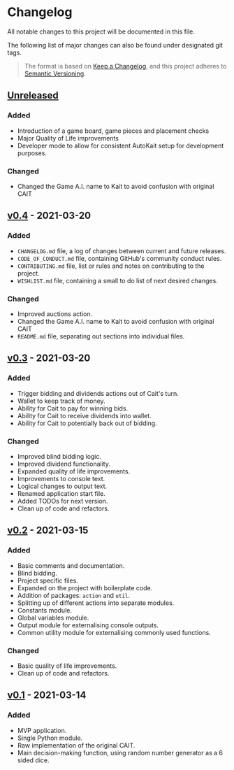 # Changelog

All notable changes to this project will be documented in this file.

The following list of major changes can also be found under designated git tags.

>The format is based on [Keep a Changelog](https://keepachangelog.com/en/1.0.0/),
and this project adheres to [Semantic Versioning](https://semver.org/spec/v2.0.0.html).
<!--
## [version number] - YEAR-MONTH-DAY

### Sections
'Added' for new features.
'Changed' for changes in existing functionality.
'Deprecated' for soon-to-be removed features.
'Removed' for now removed features.
'Fixed' for any bug fixes.
'Security in case of vulnerabilities.

[version number]: Link
-->

## [Unreleased]

### Added

- Introduction of a game board, game pieces and placement checks
- Major Quality of Life improvements
- Developer mode to allow for consistent AutoKait setup for development purposes.

### Changed

- Changed the Game A.I. name to Kait to avoid confusion with original CAIT

## [v0.4] - 2021-03-20

### Added

- `CHANGELOG.md` file, a log of changes between current and future releases.
- `CODE_OF_CONDUCT.md` file, containing GitHub's community conduct rules. 
- `CONTRIBUTING.md` file, list or rules and notes on contributing to the project.
- `WISHLIST.md` file, containing a small to do list of next desired changes. 

### Changed

- Improved auctions action.
- Changed the Game A.I. name to Kait to avoid confusion with original CAIT
- `README.md` file, separating out sections into individual files.

## [v0.3] - 2021-03-20

### Added

- Trigger bidding and dividends actions out of Cait's turn.
- Wallet to keep track of money.
- Ability for Cait to pay for winning bids.
- Ability for Cait to receive dividends into wallet.
- Ability for Cait to potentially back out of bidding.
  
### Changed

- Improved blind bidding logic.
- Improved dividend functionality.
- Expanded quality of life improvements.
- Improvements to console text.
- Logical changes to output text.
- Renamed application start file.
- Added TODOs for next version.
- Clean up of code and refactors.

## [v0.2] - 2021-03-15

### Added

- Basic comments and documentation.
- Blind bidding.
- Project specific files.
- Expanded on the project with boilerplate code.
- Addition of packages: `action` and `util`.
- Splitting up of different actions into separate modules.
- Constants module.
- Global variables module.
- Output module for externalising console outputs.
- Common utility module for externalising commonly used functions.

### Changed

- Basic quality of life improvements.
- Clean up of code and refactors.

## [v0.1] - 2021-03-14

### Added

- MVP application.
- Single Python module.
- Raw implementation of the original CAIT.
- Main decision-making function, using random number generator as a 6 sided dice.

[unreleased]: https://github.com/IGM0937/AutoKait/compare/v0.4...dev
[v0.4]: https://github.com/IGM0937/AutoKait/compare/v0.3...v0.4
[v0.3]: https://github.com/IGM0937/AutoKait/compare/v0.2...v0.3
[v0.2]: https://github.com/IGM0937/AutoKait/compare/v0.1...v0.2
[v0.1]: https://github.com/IGM0937/AutoKait/releases/tag/v0.1